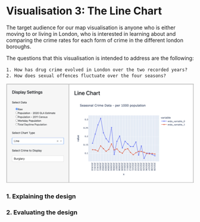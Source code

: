 # Visualisation 3: The Line Chart

The target audience for our map visualisation is anyone who is either moving to or living in London, who is interested in learning about and comparing the crime rates for each form of crime in the different london boroughs.

The questions that this visualisation is intended to address are the following:

    1. How has drug crime evolved in London over the two recorded years?
    2. How does sexual offences fluctuate over the four seasons?

![Map](../assets/line_chart.png)

### 1. Explaining the design


### 2. Evaluating the design